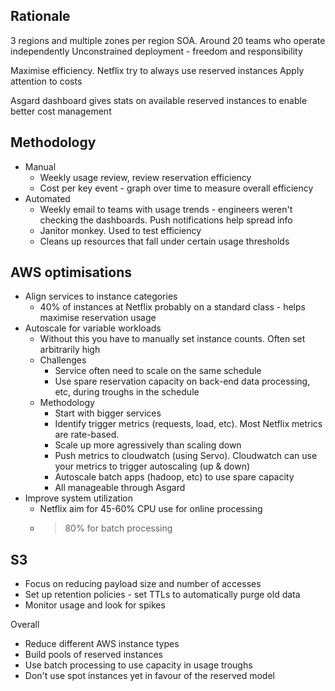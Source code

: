 ## Rationale

3 regions and multiple zones per region
SOA. Around 20 teams who operate independently
Unconstrained deployment - freedom and responsibility

Maximise efficiency. Netflix try to always use reserved instances
Apply attention to costs

Asgard dashboard gives stats on available reserved instances to enable better cost management

## Methodology

- Manual
  - Weekly usage review, review reservation efficiency
  - Cost per key event - graph over time to measure overall efficiency
- Automated
  - Weekly email to teams with usage trends - engineers weren't checking the dashboards. Push notifications help spread info
  - Janitor monkey. Used to test efficiency
  - Cleans up resources that fall under certain usage thresholds

## AWS optimisations

- Align services to instance categories
  - 40% of instances at Netflix probably on a standard class - helps maximise reservation usage
- Autoscale for variable workloads
  - Without this you have to manually set instance counts. Often set arbitrarily high
  - Challenges
    - Service often need to scale on the same schedule
    - Use spare reservation capacity on back-end data processing, etc, during troughs in the schedule
  - Methodology
    - Start with bigger services
    - Identify trigger metrics (requests, load, etc). Most Netflix metrics are rate-based.
    - Scale up more agressively than scaling down
    - Push metrics to cloudwatch (using Servo). Cloudwatch can use your metrics to trigger autoscaling (up & down)
    - Autoscale batch apps (hadoop, etc) to use spare capacity
    - All manageable through Asgard
- Improve system utilization
  - Netflix aim for 45-60% CPU use for online processing
  - > 80% for batch processing

## S3

- Focus on reducing payload size and number of accesses
- Set up retention policies - set TTLs to automatically purge old data
- Monitor usage and look for spikes


Overall

- Reduce different AWS instance types
- Build pools of reserved instances
- Use batch processing to use capacity in usage troughs
- Don't use spot instances yet in favour of the reserved model
